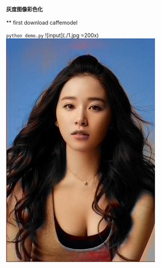 #### 灰度图像彩色化
** first download caffemodel
[](http://eecs.berkeley.edu/~rich.zhang/projects/2016_colorization/files/demo_v2/colorization_release_v2.caffemodel)
</br>
[](http://eecs.berkeley.edu/~rich.zhang/projects/2016_colorization/files/demo_v2/colorization_release_v2_norebal.caffemodel)
</br>
`python demo.py`
![input](./1.jpg =200x) ![out](https://github.com/Roger8/colorize_grayimg/raw/master/x.jpg)
